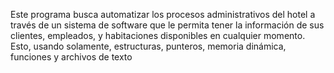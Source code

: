Este programa busca automatizar los procesos administrativos del hotel a través de un sistema de software que le permita tener la información de sus clientes, empleados, y habitaciones disponibles en cualquier momento. Esto, usando solamente, estructuras, punteros, memoria dinámica, funciones y archivos de texto

